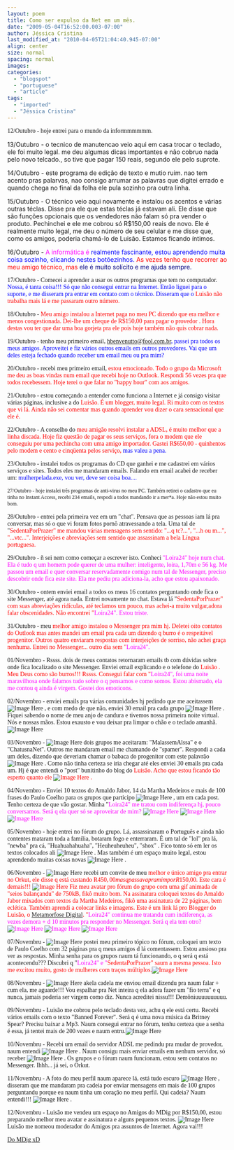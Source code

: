```yaml
---
layout: poem
title: Como ser expulso da Net em um mês.
date: "2009-05-04T16:52:00.003-07:00"
author: Jéssica Cristina
last_modified_at: "2010-04-05T21:04:40.945-07:00"
align: center
size: normal
spacing: normal
images: 
categories:
  - "blogspot"
  - "portuguese"
  - "article"
tags:
  - "imported"
  - "Jéssica Cristina"
---
```


<p align="left"><span style="font-family:Verdana;">12/Outubro - hoje entrei para o mundo da informmmmmm.

13/Outubro - o tecnico de manutencao veio aqui em casa trocar o teclado, ele foi muito legal. me deu algumas dicas importantes e não cobruo nada pelo novo telcado.,       so tive que pagar 150 reais, segundo ele pelo suprote.

14/Outubro - este programa de edição de    texto e mutio   ruim. nao tem acento pras palarvas, nao       consigo arrumar as     palavras que digitei    errado e quando chega no final da  folha    ele pula sozinho pra outra linha.

15/Outubro - O técnico veio aqui novamente e instalou os acentos e várias outras téclas. Disse pra ele que estas téclas já estavam ali. Ele disse que são funções opcionais que os vendedores não falam só pra vender o produto. Pechinchei e ele me cobrou só R$150,00 reais de novo. Ele é realmente muito legal, me deu o número de seu celular e me disse que, como os amigos, poderia chamá-lo de Luisão. Estamos ficando íntimos.

16/Outubro - <span style="color: rgb(255, 0, 255);"> A informática é <span style="color: rgb(0, 0, 255);"> realmente fascinante,  estou aprendendo muita coisa sozinho,  clicando nestes botõezinhos. <span style="color: rgb(255, 0, 0);"> As vezes tenho que recorrer ao meu amigo técnico, mas <span style="color: rgb(0, 0, 128);"> ele é muito solícito e me ajuda sempre.

<span style="font-family:Verdana;">17/Outubro - Comecei a aprender a usar os outros programas que tem no computador.   <span style="color: rgb(0, 0, 255);"> Nossa, é tanta coisa!!! Só que não consegui entrar na Internet. Então liguei para o suporte, e me disseram pra entrar em contato com o técnico. Disseram que o <span style="color: rgb(255, 0, 0);"> Luisão não trabalha mais lá e me passaram outro número.

<span style="font-family:Verdana;">

<span style="font-family:Verdana;">18/Outubro - <span style="color: rgb(255, 0, 0);">Meu amigo instalou a Internet paga no meu PC dizendo que era melhor e menos congestionada. Dei-lhe um cheque de R$150,00 para pagar o provedor . Hora destas vou ter que dar uma boa gorjeta pra ele pois hoje também não quis cobrar nada.

<span style="font-family:Verdana;">

<span style="font-family:Verdana;">19/Outubro - tenho meu primeiro email, <span style="color: rgb(0, 0, 255);">hbenvenutto@fool.com.br, passei pra todos os meus amigos. Aproveitei e fiz vários outros emails em outros provedores. Vai que um deles esteja fechado quando receber um email meu ou pra mim?

20/Outubro - recebi meu primeiro email, <span style="color: rgb(255, 0, 0);"> estou emocionado. Todo o grupo da Microsoft me deu as boas vindas num email que recebi hoje no Outlook. Respondi 56 vezes pra que todos recebessem. Hoje terei o que falar no "happy hour" com aos amigos.

21/Outubro - estou começando a entender como funciona a Internet e já consigo visitar várias páginas, inclusive a do <span style="color: rgb(255, 0, 0);">Luisão. É um blogger, muito legal. Ri muito com os textos que vi lá. Ainda não sei comentar mas quando aprender vou dizer o cara sensacional que ele é.

22/Outubro - A conselho do <span style="color: rgb(255, 0, 0);"> meu amigão resolvi instalar a ADSL, é muito melhor que a linha discada. Hoje fiz questão de pagar os seus serviços, fora o modem que ele conseguiu por uma pechincha com uma amigo importador. Gastei R$650,00 - quinhentos pelo modem e cento e cinqüenta pelos serviço, <span style="color: rgb(0, 0, 255);"> mas valeu a pena.

23/Outubro - instalei todos os programas do CD que ganhei e me cadastrei em vários serviços e sites. Todos eles me mandaram emails. Falando em email acabei de receber um: <span style="color: rgb(0, 0, 255);">mulherpelada.exe, vou ver, deve ser coisa boa....

<span style="font-size:85%;"> 27/Outubro - hoje instalei três programas de anti-virus no meu PC. Também retirei o cadastro que eu tinha no Instant Access, recebi 234 emails, respodi a todos mandando ir a mer*a.  Hoje não estou muito bom.

28/Outubro - entrei pela primeira vez em um "chat". Pensava que as pessoas iam lá pra conversar, mas só o que vi foram fotos pornô atravessando a tela. Uma tal de "<span style="color: rgb(255, 0, 0);">SedentaPorPrazer" me mandou várias mensagens sem sentido: "...q tc?...", "...h ou m...", "...vtc...". Interjeições e abreviações sem sentido que assassinam a bela Língua portuguesa.

29/Outubro - ñ sei nem como começar a escrever isto. Conheci <span style="color: rgb(255, 0, 255);"> "Loira24" hoje num chat. Ela é tudo q um homem pode querer de uma mulher: inteligente, loira, 1,70m e 56 kg. Me passou um email e quer conversar reservadamente comigo num tal de Messenger, preciso descobrir onde fica este site. Ela me pediu pra adiciona-la, acho que estou apaixonado.

30/Outubro - ontem enviei email a todos os meus 16 contatos perguntando onde fica o site Messenger, até agora nada. Entrei novamente no chat. Estava lá "<span style="color: rgb(255, 0, 0);">SedentaPorPrazer" com suas abreviações ridículas, até teclamos um pouco, mas achei-a muito vulgar,adora falar obscenidades. Não encontrei "<span style="color: rgb(255, 0, 255);">Loira24". Estou triste.

31/Outubro - meu <span style="color: rgb(255, 0, 0);"> melhor amigo instalou o Messenger pra mim hj. Deletei oito contatos do Outlook mas antes mandei um email pra cada um dizendo q burro é o respeitável progenitor. Outros quatro enviaram respostas com interjeições de sorriso, não achei graça nenhuma. Entrei no Messenger... outro dia sem "<span style="color: rgb(255, 0, 255);">Loira24".

01/Novembro - Rssss. dois de meus contatos retornaram emails tb com dúvidas sobre onde fica localizado o site Messenger. Enviei email explicando e o telefone do <span style="color: rgb(255, 0, 0);"> Luisão . Meu Deus como são burros!!! Rssss. Consegui falar com "<span style="color: rgb(255, 0, 255);">Loira24", foi uma noite maravilhosa onde falamos tudo sobre o q pensamos e como somos. Estou abismado, ela me contou q ainda é virgem. Gostei dos emoticons.

02/Novembro - enviei emails pra várias comunidades             hj pedindo que me aceitassem ![Image Here](http://www.mdig.com.br/imagens/smiles/icon_biggrin.gif)
, e com medo de que não, enviei 30 email pra cada grupo ![Image Here](http://www.mdig.com.br/imagens/smiles/icon_rolleyes.gif)
. Fiquei sabendo o nome de meu anjo de candura e tivemos nossa primeira noite virtual. Nós e nossas mãos. Estou exausto e vou deixar pra limpar o chão e o teclado amanhã.![Image Here](http://www.mdig.com.br/imagens/smiles/icon_wink.gif)

03/Novembro - ![Image Here](http://www.mdig.com.br/imagens/smiles/icon_biggrin.gif)
 dois grupos me aceitaram: "MalassemAlssa" e o "ChatusnaNet". Outros me mandaram email me chamando de "spamer". Respondi a cada um deles, dizendo que deveriam chamar o babaca do progenitor com este palavrão ![Image Here](http://www.mdig.com.br/imagens/smiles/icon_evil.gif)
. Como não tinha certeza se iria chegar até eles enviei 30 emails pra cada um. Hj é que entendi o "post" bunitinho do blog do <span style="color: rgb(255, 0, 0);">Luisão. Acho que estou ficando tão esperto quanto ele ![Image Here](http://www.mdig.com.br/imagens/smiles/icon_wink.gif)
.

04/Novembro - Enviei 10 textos do Arnaldo Jabor, 14 da Martha Medeiros e mais de 100 frases do Paulo Coelho para os grupos que participo ![Image Here](http://www.mdig.com.br/imagens/smiles/icon_wink.gif)
, um em cada post. Tenho certeza de que vão gostar. Minha "<span style="color: rgb(255, 0, 255);">Loira24" me tratou com indiferença hj, pouco conversamos. Será q ela quer só se aproveitar de mim? ![Image Here](http://www.mdig.com.br/imagens/smiles/icon_sad.gif)
![Image Here](http://www.mdig.com.br/imagens/smiles/icon_sad.gif)
![Image Here](http://www.mdig.com.br/imagens/smiles/icon_sad.gif)

05/Novembro - hoje entrei no fórum do grupo. Lá, assassinaram o Português e ainda não contentes mataram toda a família, botaram fogo e enterraram. É um tal de "lol" pra lá, "newba" pra cá, "Huahuahahuaha", "Heuheuheuheu", "shox" . Fico tonto só em ler os textos colocados ali ![Image Here](http://www.mdig.com.br/imagens/smiles/icon_sad.gif)
. Mas também é um espaço muito legal, estou aprendendo muitas coisas novas ![Image Here](http://www.mdig.com.br/imagens/smiles/icon_wink.gif)
.

06/Novembro - ![Image Here](http://www.mdig.com.br/imagens/smiles/icon_biggrin.gif)
 recebi um convite de meu <span style="color: rgb(255, 0, 0);"> melhor e único amigo pra entrar no Orkut, ele disse q está custando R$450,00 mas q passava pra mim por R$150,00. Este cara é demais!!! ![Image Here](http://www.mdig.com.br/imagens/smiles/icon_cool.gif)
 Fiz meu avatar pro fórum do grupo com uma gif animada de "seios balançandu" de 750kB, fikô muito bom. Na assinatura coloquei textos do Arnaldo Jabor mixados com textos da Martha Medeiros, fikô uma assinatura de 22 páginas, bem eclética. Também aprendi a colocar links e imagens. Este é um link lá pro Blogger do <span style="color: rgb(255, 0, 0);">Luisão, o [ Metamorfose Digital](http://www.mdig.com.br/index.php?memberid=5). "<span style="color: rgb(255, 0, 255);">Loira24" continua me tratandu cum indiferença, as vezes demora + d 10 minutos pra responder no Messenger. Será q ela tem otro?![Image Here](http://www.mdig.com.br/imagens/smiles/icon_sad.gif)
![Image Here](http://www.mdig.com.br/imagens/smiles/icon_sad.gif)
![Image Here](http://www.mdig.com.br/imagens/smiles/icon_sad.gif)

07/Novembru - ![Image Here](http://www.mdig.com.br/imagens/smiles/icon_biggrin.gif)
 postei meu primeiro tópico no fórum, coloquei um texto de Paulo Coelho com 32 páginas pra q meus amigos d lá comentassem. Estou ansioso pra ver as respostas. Minha senha para os grupos naum tá funcionando, o q será q está acontecendu??? Discubri q "<span style="color: rgb(255, 0, 255);">Loira24" e "<span style="color: rgb(255, 0, 0);">SedentaPorPrazer" saum a mesma pessoa. Isto me excitou muito, gosto de mulheres com traços múltiplos.![Image Here](http://www.mdig.com.br/imagens/smiles/icon_cool.gif)

08/Novembru - ![Image Here](http://www.mdig.com.br/imagens/smiles/icon_evil.gif)
 akela cadela me enviou email dizendu pra naum falar + cum ela, me aguarde!!! Vou espalhar pra Net inteira q ela adora fazer um "fio terra" e q nunca, jamais poderia ser virgem como diz. Nunca acreditei nissu!!! Demôniuuuuuuuuuu.

09/Novembru - Luisão me cobrou pelo teclado desta vez, achu q ele está certu. Recebi vários emails com o texto "Banned Forever". Será q é uma nova música da Britney Spear? Precisu baixar a Mp3. Naum consegui entrar no fórum, tenhu certeza que a senha é essa, já tentei mais de 200 vezes e naum entru.![Image Here](http://www.mdig.com.br/imagens/smiles/icon_evil.gif)

10/Novembru - Recebi um email do servidor ADSL me pedindu pra mudar de provedor, naum entendi ![Image Here](http://www.mdig.com.br/imagens/smiles/icon_eek.gif)
. Naum consigu mais enviar emails em nenhum  servidor, só receber ![Image Here](http://www.mdig.com.br/imagens/smiles/icon_evil.gif)
. Os grupos e o fórum naum funcionam, estou sem contatos no Messenger. Ihhh... já sei, o Orkut.

11/Novembru - A foto do meu perfil naum aparece lá, está tudo escuro ![Image Here](http://www.mdig.com.br/imagens/smiles/icon_eek.gif)
, disseram que me mandaram pra cadeia por enviar mensagens em mais de 100 grupos perguntandu porque eu naum tinha um coração no meu perfil. Qui cadeia? Naum entendi!!! ![Image Here](http://www.mdig.com.br/imagens/smiles/icon_eek.gif)
.

12/Novembru - Luisão me vendeu um espaço no Amigos do MDig por R$150,00, estou preparando melhor meu avatar e assinatura e alguns pequenos textos. ![Image Here](http://www.mdig.com.br/imagens/smiles/icon_biggrin.gif)
 Luisão me nomeou moderador do Amigos pra assuntos de Internet. Agora vai!!!

[Do MDig   xD](http://www.mdig.com.br/index.php?itemid=30)</p>